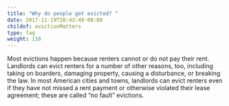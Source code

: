 ```yaml
---
title: "Why do people get evicted? "
date: 2017-11-19T20:43:49-08:00
childof: evictionMatters
type: faq
weight: 110
---
```

Most evictions happen because renters cannot or do not pay their rent. Landlords can evict renters for a number of other reasons, too, including taking on boarders, damaging property, causing a disturbance, or breaking the law. In most American cities and towns, landlords can evict renters even if they have not missed a rent payment or otherwise violated their lease agreement; these are called “no fault” evictions. 